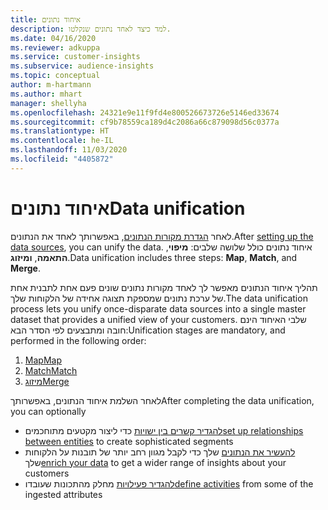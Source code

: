 ```yaml
---
title: איחוד נתונים
description: למד כיצד לאחד נתונים שנקלטו.
ms.date: 04/16/2020
ms.reviewer: adkuppa
ms.service: customer-insights
ms.subservice: audience-insights
ms.topic: conceptual
author: m-hartmann
ms.author: mhart
manager: shellyha
ms.openlocfilehash: 24321e9e11f9fd4e800526673726e5146ed33674
ms.sourcegitcommit: cf9b78559ca189d4c2086a66c879098d56c0377a
ms.translationtype: HT
ms.contentlocale: he-IL
ms.lasthandoff: 11/03/2020
ms.locfileid: "4405872"
---
```

# <a name="data-unification"></a><span data-ttu-id="6444b-103">איחוד נתונים</span><span class="sxs-lookup"><span data-stu-id="6444b-103">Data unification</span></span>

<span data-ttu-id="6444b-104">לאחר [הגדרת מקורות הנתונים](data-sources.md), באפשרותך לאחד את הנתונים.</span><span class="sxs-lookup"><span data-stu-id="6444b-104">After [setting up the data sources](data-sources.md), you can unify the data.</span></span> <span data-ttu-id="6444b-105">איחוד נתונים כולל שלושה שלבים: **מיפוי**, **התאמה**, **ומיזוג**.</span><span class="sxs-lookup"><span data-stu-id="6444b-105">Data unification includes three steps: **Map**, **Match**, and **Merge**.</span></span>

<span data-ttu-id="6444b-106">תהליך איחוד הנתונים מאפשר לך לאחד מקורות נתונים שונים פעם אחת לתבנית אחת של ערכת נתונים שמספקת תצוגה אחידה של הלקוחות שלך.</span><span class="sxs-lookup"><span data-stu-id="6444b-106">The data unification process lets you unify once-disparate data sources into a single master dataset that provides a unified view of your customers.</span></span> <span data-ttu-id="6444b-107">שלבי האיחוד הינם חובה ומתבצעים לפי הסדר הבא:</span><span class="sxs-lookup"><span data-stu-id="6444b-107">Unification stages are mandatory, and performed in the following order:</span></span>

1. [<span data-ttu-id="6444b-108">Map</span><span class="sxs-lookup"><span data-stu-id="6444b-108">Map</span></span>](map-entities.md)
2. [<span data-ttu-id="6444b-109">Match</span><span class="sxs-lookup"><span data-stu-id="6444b-109">Match</span></span>](match-entities.md)
3. [<span data-ttu-id="6444b-110">מיזוג</span><span class="sxs-lookup"><span data-stu-id="6444b-110">Merge</span></span>](merge-entities.md)

<span data-ttu-id="6444b-111">לאחר השלמת איחוד הנתונים, באפשרותך</span><span class="sxs-lookup"><span data-stu-id="6444b-111">After completing the data unification, you can optionally</span></span>

- <span data-ttu-id="6444b-112">[להגדיר קשרים בין ישויות](relationships.md) כדי ליצור מקטעים מתוחכמים</span><span class="sxs-lookup"><span data-stu-id="6444b-112">[set up relationships between entities](relationships.md) to create sophisticated segments</span></span>
- <span data-ttu-id="6444b-113">[להעשיר את הנתונים](enrichment-hub.md) שלך כדי לקבל מגוון רחב יותר של תובנות על הלקוחות שלך</span><span class="sxs-lookup"><span data-stu-id="6444b-113">[enrich your data](enrichment-hub.md) to get a wider range of insights about your customers</span></span>
- <span data-ttu-id="6444b-114">[להגדיר פעילויות](activities.md) מחלק מהתכונות שעובדו</span><span class="sxs-lookup"><span data-stu-id="6444b-114">[define activities](activities.md) from some of the ingested attributes</span></span>
